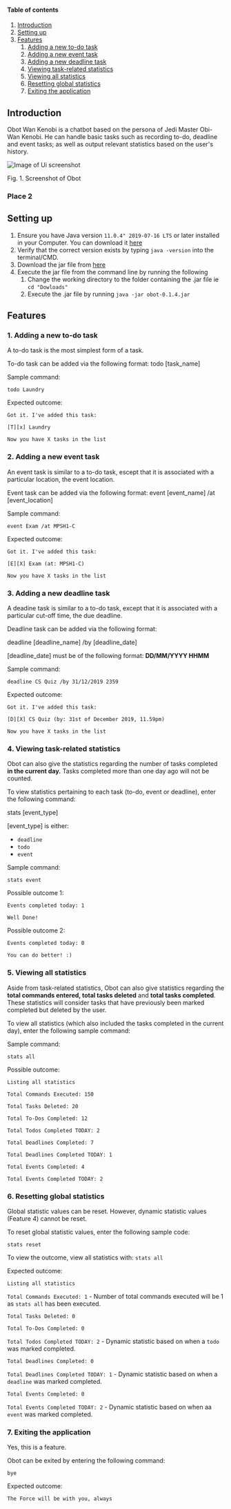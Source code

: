 #### Table of contents

<!---
Summary of the conversion rules:

punctuation marks will be dropped
leading white spaces will be dropped
upper case will be converted to lower
spaces between letters will be converted to '-'

-->

1. [Introduction](#introduction)
2. [Setting up](#setting-up)
3. [Features](#features)
    1. [Adding a new to-do task](#1-adding-a-new-to-do-task)
    2. [Adding a new event task](#2-adding-a-new-event-task)
    3. [Adding a new deadline task](#3-adding-a-new-deadline-task)
    4. [Viewing task-related statistics](#4-viewing-task-related-statistics)
    5. [Viewing all statistics](#5-viewing-all-statistics)
    6. [Resetting global statistics](#6-resetting-global-statistics)
    7. [Exiting the application](#7-exiting-the-application)
  
    
## Introduction
Obot Wan Kenobi is a chatbot based on the persona of Jedi Master Obi-Wan Kenobi. He can handle basic tasks such as recording to-do, deadline and event tasks; as well as output relevant statistics based on the user's history.

![Image of Ui screenshot](https://ahmadhatziq.github.io/duke/Ui.png)

Fig. 1. Screenshot of Obot

### Place 2
## Setting up 
1. Ensure you have Java version `11.0.4" 2019-07-16 LTS` or later installed in your Computer.
You can download it [here](https://www.oracle.com/technetwork/java/javase/downloads/jdk11-downloads-5066655.html)
2. Verify that the correct version exists by typing `java -version` into the terminal/CMD. 
3. Download the jar file from [here](https://github.com/AhmadHatziq/duke/releases/tag/A-Release)
4. Execute the jar file from the command line by running the following
   1. Change the working directory to the folder containing the .jar file ie `cd "Dowloads"`
   2. Execute the .jar file by running `java -jar obot-0.1.4.jar`

## Features 

### 1. Adding a new to-do task 
A to-do task is the most simplest form of a task.

To-do task can be added via the following format:
todo [task_name]

Sample command:

`todo Laundry`

Expected outcome:

`Got it. I've added this task:`

`[T][x] Laundry`

`Now you have X tasks in the list`

### 2. Adding a new event task 
An event task is similar to a to-do task, escept that it is associated with a particular location, the event location.

Event task can be added via the following format:
event [event_name] /at [event_location]

Sample command:

`event Exam /at MPSH1-C`

Expected outcome:

`Got it. I've added this task:`

`[E][X] Exam (at: MPSH1-C)`

`Now you have X tasks in the list`

### 3. Adding a new deadline task 
A deadine task is similar to a to-do task, except that it is associated with a particular cut-off time, the due deadline.

Deadline task can be added via the following format:

deadline [deadline_name] /by [deadline_date]

[deadline_date] must be of the following format:
__DD/MM/YYYY HHMM__

Sample command:

`deadline CS Quiz /by 31/12/2019 2359`

Expected outcome:

`Got it. I've added this task:`

`[D][X] CS Quiz (by: 31st of December 2019, 11.59pm)`

`Now you have X tasks in the list`

### 4. Viewing task-related statistics 
Obot can also give the statistics regarding the number of tasks completed __in the current day.__
Tasks completed more than one day ago will not be counted.

To view statistics pertaining to each task (to-do, event or deadline), enter the following command:

stats [event_type]

[event_type] is either: 
* `deadline`
* `todo`
* `event`

Sample command:

`stats event`

Possible outcome 1:

`Events completed today: 1`

`Well Done!`

Possible outcome 2:

`Events completed today: 0`

`You can do better! :)`

### 5. Viewing all statistics 
Aside from task-related statistics, Obot can also give statistics regarding the __total commands entered, total tasks deleted__ and __total tasks completed__. These statistics will consider tasks that have previously been marked completed but deleted by the user. 

To view all statistics (which also included the tasks completed in the current day), enter the following sample command:

Sample command:

`stats all`

Possible outcome:

`Listing all statistics`

`Total Commands Executed: 150`

`Total Tasks Deleted: 20`


`Total To-Dos Completed: 12`

`Total Todos Completed TODAY: 2`


`Total Deadlines Completed: 7`

`Total Deadlines Completed TODAY: 1`


`Total Events Completed: 4`

`Total Events Completed TODAY: 2`

### 6. Resetting global statistics
Global statistic values can be reset. However, dynamic statistic values (Feature 4) cannot be reset.

To reset global statistic values, enter the following sample code: 

`stats reset`

To view the outcome, view all statistics with:
`stats all`

Expected outcome:

`Listing all statistics`

`Total Commands Executed: 1` - Number of total commands executed will be 1 as `stats all` has been executed.


`Total Tasks Deleted: 0`


`Total To-Dos Completed: 0`

`Total Todos Completed TODAY: 2` - Dynamic statistic based on when a `todo` was marked completed.


`Total Deadlines Completed: 0`

`Total Deadlines Completed TODAY: 1` - Dynamic statistic based on when a `deadline` was marked completed.


`Total Events Completed: 0`

`Total Events Completed TODAY: 2` - Dynamic statistic based on when aa `event` was marked completed.

### 7. Exiting the application 
Yes, this is a feature.

Obot can be exited by entering the following command:

`bye`

Expected outcome:

`The Force will be with you, always`







